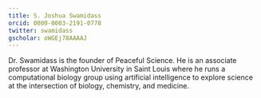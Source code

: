 ```yaml
---
title: S. Joshua Swamidass
orcid: 0000-0003-2191-0778
twitter: swamidass
gscholar: oWGEj78AAAAJ
---
```

Dr. Swamidass is the founder of Peaceful Science. He is an associate professor at Washington University in Saint Louis where he runs a computational biology group using artificial intelligence to explore science at the intersection of biology, chemistry, and medicine.
